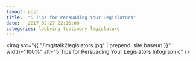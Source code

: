 ```yaml
---
layout: post
title:  "5 Tips for Persuading Your Legislators"
date:   2017-02-27 22:10:00
categories: lobbying testimony legislature
---
```

<img src="{{ "/img/talk2legislators.jpg" | prepend: site.baseurl }}" width="100%" alt="5 Tips for Persuading Your Legislators Infographic" />